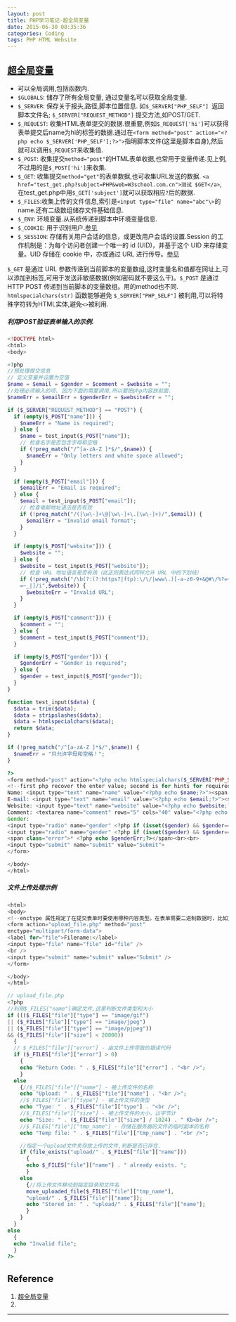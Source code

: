 ```yaml
---
layout: post
title: PHP学习笔记-超全局变量
date: 2015-06-30 08:35:36
categories: Coding
tags: PHP HTML Website
---
```


## [超全局变量](http://www.w3school.com.cn/php/php_superglobals.asp)

- 可以全局调用,包括函数内.
- `$GLOBALS`: 储存了所有全局变量, 通过变量名可以获取全局变量.
- `$_SERVER`: 保存关于报头,路径,脚本位置信息. 如`$_SERVER["PHP_SELF"] `返回脚本文件名;  `$_SERVER["REQUEST_METHOD"]` 提交方法,如POST/GET.
- `$_REQUEST`: 收集HTML表单提交的数据.很重要,例如`$_REQUEST['hi']`可以获得表单提交后name为hi的标签的数据.通过在`<form method="post" action="<?php echo $_SERVER['PHP_SELF'];?>">`指明脚本文件(这里是脚本自身),然后就可以调用`$_REQUEST`来收集值.
- `$_POST`: 收集提交`method="post"`的HTML表单收据,也常用于变量传递.见上例,不过用的是`$_POST['hi']`来收集.
- `$_GET`: 收集提交`method="get"`的表单数据,也可收集URL发送的数据. `<a href="test_get.php?subject=PHP&web=W3school.com.cn">测试 $GET</a>`, 在test_get.php中用`$_GET['subject']`就可以获取相应`?`后的数据.
- `$_FILES`:收集上传的文件信息,索引是`<input type="file" name="abc"\>`的name.还有二级数组储存文件基础信息.
- `$_ENV`: 环境变量.从系统传递到脚本中环境变量信息.
- `$_COOKIE`: 用于识别用户.[参见](http://www.w3school.com.cn/php/php_cookies.asp)
- `$_SESSION`: 存储有关用户会话的信息，或更改用户会话的设置.Session 的工作机制是：为每个访问者创建一个唯一的 id (UID)，并基于这个 UID 来存储变量。UID 存储在 cookie 中，亦或通过 URL 进行传导。[参见](http://www.w3school.com.cn/php/php_sessions.asp)

`$_GET` 是通过 URL 参数传递到当前脚本的变量数组,这时变量名和值都在网址上,可以添加到标签,可用于发送非敏感数据(例如密码就不要这么干)。`$_POST` 是通过 HTTP POST 传递到当前脚本的变量数组。用的method也不同.  
`htmlspecialchars(str)` 函数能够避免 `$_SERVER["PHP_SELF"]` 被利用,可以将特殊字符转为HTML实体,避免`<>`被利用.  

##### 利用POST验证表单输入的示例.
~~~ php
<!DOCTYPE html>
<html>
<body>

<?php
//预处理提交信息
// 定义变量并设置为空值
$name = $email = $gender = $comment = $website = "";
//处理必须输入的项. 因为下面的需要调用,所以要把php内容放前面.
$nameErr = $emailErr = $genderErr = $websiteErr = "";

if ($_SERVER["REQUEST_METHOD"] == "POST") {
  if (empty($_POST["name"])) {
    $nameErr = "Name is required";
  } else {
    $name = test_input($_POST["name"]);
    // 检查名字是否包含字母和空格
    if (!preg_match("/^[a-zA-Z ]*$/",$name)) {
      $nameErr = "Only letters and white space allowed"; 
    }
  }

  if (empty($_POST["email"])) {
    $emailErr = "Email is required";
  } else {
    $email = test_input($_POST["email"]);
    // 检查电邮地址语法是否有效
    if (!preg_match("/([\w\-]+\@[\w\-]+\.[\w\-]+)/",$email)) {
      $emailErr = "Invalid email format"; 
    }
  }

  if (empty($_POST["website"])) {
    $website = "";
  } else {
    $website = test_input($_POST["website"]);
    // 检查 URL 地址语言是否有效（此正则表达式同样允许 URL 中的下划线）
    if (!preg_match("/\b(?:(?:https?|ftp):\/\/|www\.)[-a-z0-9+&@#\/%?=~_|!:,.;]*[-a-z0-9+&@#\/%
    =~_|]/i",$website)) {
      $websiteErr = "Invalid URL"; 
    }
  }

  if (empty($_POST["comment"])) {
    $comment = "";
  } else {
    $comment = test_input($_POST["comment"]);
  }

  if (empty($_POST["gender"])) {
    $genderErr = "Gender is required";
  } else {
    $gender = test_input($_POST["gender"]);
  }
}

function test_input($data) {
  $data = trim($data);
  $data = stripslashes($data);
  $data = htmlspecialchars($data);
  return $data;
}

if (!preg_match("/^[a-zA-Z ]*$/",$name)) {
  $nameErr = "只允许字母和空格！"; 
}

?>
<form method="post" action="<?php echo htmlspecialchars($_SERVER["PHP_SELF"]);?>">
<!--first php recover the enter value; second is for hints for required item-->
Name: <input type="text" name="name" value="<?php echo $name;?>"><span class="error">* <?php echo $nameErr;?></span><br><br>
E-mail: <input type="text" name="email" value="<?php echo $email;?>"><span class="error">* <?php echo $emailErr;?></span><br><br>
Website: <input type="text" name="website" value="<?php echo $website;?>"><span class="error"><?php echo $websiteErr;?></span><br><br>
Comment: <textarea name="comment" rows="5" cols="40" value="<?php echo $comment;?>"></textarea><br><br>
Gender:
<input type="radio" name="gender" <?php if (isset($gender) && $gender=="female") echo "checked";?> value="female">Female
<input type="radio" name="gender" <?php if (isset($gender) && $gender=="male") echo "checked";?> value="male">Male
<span class="error">* <?php echo $genderErr;?></span><br><br>
<input type="submit" name="submit" value="Submit"> 
</form>

</body>
</html>
~~~

##### 文件上传处理示例

~~~ php
<html>
<body>
<!--enctype 属性规定了在提交表单时要使用哪种内容类型。在表单需要二进制数据时，比如文件内容，请使用 "multipart/form-data"-->
<form action="upload_file.php" method="post"
enctype="multipart/form-data">
<label for="file">Filename:</label>
<input type="file" name="file" id="file" /> 
<br />
<input type="submit" name="submit" value="Submit" />
</form>

</body>
</html>

// upload_file.php
<?php
//利用$_FILES["name"]确定文件,这里判断文件类型和大小
if ((($_FILES["file"]["type"] == "image/gif")
|| ($_FILES["file"]["type"] == "image/jpeg")
|| ($_FILES["file"]["type"] == "image/pjpeg"))
&& ($_FILES["file"]["size"] < 20000))
  {
  // $_FILES["file"]["error"] - 由文件上传导致的错误代码
  if ($_FILES["file"]["error"] > 0)
    {
    echo "Return Code: " . $_FILES["file"]["error"] . "<br />";
    }
  else
    {//$_FILES["file"]["name"] - 被上传文件的名称
    echo "Upload: " . $_FILES["file"]["name"] . "<br />";
    //$_FILES["file"]["type"] - 被上传文件的类型
    echo "Type: " . $_FILES["file"]["type"] . "<br />";
    //$_FILES["file"]["size"] - 被上传文件的大小，以字节计
    echo "Size: " . ($_FILES["file"]["size"] / 1024) . " Kb<br />";
    //$_FILES["file"]["tmp_name"] - 存储在服务器的文件的临时副本的名称
    echo "Temp file: " . $_FILES["file"]["tmp_name"] . "<br />";

    //指定一个upload文件夹存放上传的文件,判断是否已存在.
    if (file_exists("upload/" . $_FILES["file"]["name"]))
      {
      echo $_FILES["file"]["name"] . " already exists. ";
      }
    else
      {//将上传文件移动到指定目录和文件名
      move_uploaded_file($_FILES["file"]["tmp_name"],
      "upload/" . $_FILES["file"]["name"]);
      echo "Stored in: " . "upload/" . $_FILES["file"]["name"];
      }
    }
  }
else
  {
  echo "Invalid file";
  }
?>
~~~

## Reference
1. [超全局变量](http://www.w3school.com.cn/php/php_superglobals.asp)
2. 

---
